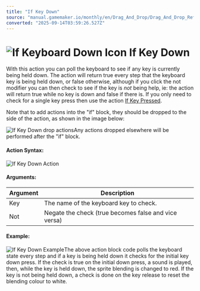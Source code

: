 ```yaml
---
title: "If Key Down"
source: "manual.gamemaker.io/monthly/en/Drag_And_Drop/Drag_And_Drop_Reference/Mouse_And_Keyboard/If_Key_Down.htm"
converted: "2025-09-14T03:59:26.527Z"
---
```


# ![If Keyboard Down Icon](../../../assets/Images/Scripting_Reference/Drag_And_Drop/Reference/Mouse_And_Keyboard/i_KeyboardMouse_KeyDown.png) If Key Down

With this action you can poll the keyboard to see if any key is currently being held down. The action will return true every step that the keyboard key is being held down, or false otherwise, although if you click the not modifier you can then check to see if the key is _not_ being help, ie: the action will return true while no key is down and false if there is. If you only need to check for a single key press then use the action [If Key Pressed](If_Key_Pressed.md).

Note that to add actions into the "if" block, they should be dropped to the side of the action, as shown in the image below:

![If Key Down drop actions](../../../assets/Images/Scripting_Reference/Drag_And_Drop/Reference/Mouse_And_Keyboard/a_If_KeyDrop.png)Any actions dropped elsewhere will be performed after the "if" block.

#### Action Syntax:

![If Key Down Action](../../../assets/Images/Scripting_Reference/Drag_And_Drop/Reference/Mouse_And_Keyboard/a_KeyboardMouse_KeyDown.png)

#### Arguments:

| Argument | Description |
| --- | --- |
| Key | The name of the keyboard key to check. |
| Not | Negate the check (true becomes false and vice versa) |

#### Example:

![If Key Down Example](../../../assets/Images/Scripting_Reference/Drag_And_Drop/Reference/Mouse_And_Keyboard/e_KeyboardMouse_KeyDown.png)The above action block code polls the keyboard state every step and if a key is being held down it checks for the initial key down press. If the check is true on the initial down press, a sound is played, then, while the key is held down, the sprite blending is changed to red. If the key is not being held down, a check is done on the key release to reset the blending colour to white.